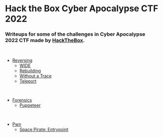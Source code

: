 # __Hack the Box Cyber Apocalypse CTF 2022__

### Writeups for some of the challenges in Cyber Apocalypse 2022 CTF made by [HackTheBox](https://www.hackthebox.com/ "HackTheBox").

<br>

* [Reversing](Reversing)
    * [WIDE](Reversing/WIDE.md)
    * [Rebuilding](Reversing/Rebuilding.md)
    * [Without a Trace](Reversing/Without_a_Trace.md)
    * [Teleport](Reversing/Teleport.md)

<br>

* [Forensics](Forensics)
    * [Puppeteer](Forensics/Puppeteer.md)

<br>

* [Pwn](Pwn)
    * [Space Pirate: Entrypoint](Pwn/Space_Pirate:_Entrypoint.md)